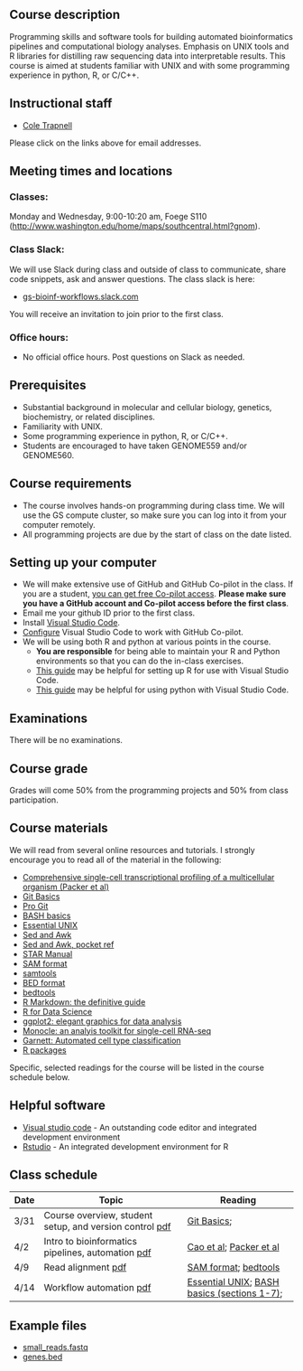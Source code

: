 <meta charset="utf-8"/>
<script type="text/x-mathjax-config">
  MathJax.Hub.Config({
    // Don't process any delimiters, only <script type="math/tex">
    // tags generated by kramdown from $$...$$ in source.
    // (Could also avoid loading tex preprocessor - only need
    // tex input jax - but not worth the trouble.)
    tex2jax: {
      inlineMath: [],
      displayMath: [],
    }
  });
</script>
<script src="https://cdnjs.cloudflare.com/ajax/libs/mathjax/2.7.0/MathJax.js?config=TeX-AMS_HTML"></script>

## Course description
Programming skills and software tools for building automated bioinformatics pipelines and computational biology analyses. Emphasis on UNIX tools and R libraries for distilling raw sequencing data into interpretable results.  This course is aimed at students familiar with UNIX and with some programming experience in python, R, or C/C++.

## Instructional staff
* [Cole Trapnell](http://cole-trapnell-lab.github.io/team/cole-trapnell/)

Please click on the links above for email addresses.

## Meeting times and locations
### Classes: 

Monday and Wednesday, 9:00-10:20 am, Foege S110 (http://www.washington.edu/home/maps/southcentral.html?gnom).

### Class Slack: 
We will use Slack during class and outside of class to communicate, share code snippets, ask and answer questions. The class slack is here:
* [gs-bioinf-workflows.slack.com](https://gs-bioinf-workflows.slack.com)

You will receive an invitation to join prior to the first class.

### Office hours: 
* No official office hours. Post questions on Slack as needed.

## Prerequisites
* Substantial background in molecular and cellular biology, genetics, biochemistry, or related disciplines.
* Familiarity with UNIX.
* Some programming experience in python, R, or C/C++. 
* Students are encouraged to have taken GENOME559 and/or GENOME560.

## Course requirements
* The course involves hands-on programming during class time. We will use the GS compute cluster, so make sure you can log into it from your computer remotely.
* All programming projects are due by the start of class on the date listed.

## Setting up your computer
* We will make extensive use of GitHub and GitHub Co-pilot in the class. If you are a student, [you can get free Co-pilot access](https://docs.github.com/en/copilot/managing-copilot/managing-copilot-as-an-individual-subscriber/managing-your-github-copilot-pro-subscription/getting-free-access-to-copilot-pro-as-a-student-teacher-or-maintainer). **Please make sure you have a GitHub account and Co-pilot access before the first class**. 
* Email me your github ID prior to the first class.
* Install [Visual Studio Code](https://code.visualstudio.com/).
* [Configure](https://code.visualstudio.com/docs/copilot/setup) Visual Studio Code to work with GitHub Co-pilot.
* We will be using both R and python at various points in the course. 
  * **You are responsible** for being able to maintain your R and Python environments so that you can do the in-class exercises. 
  * [This guide](https://www.datanovia.com/books/r-in-vscode/) may be helpful for setting up R for use with Visual Studio Code. 
  * [This guide](https://code.visualstudio.com/docs/python/python-tutorial) may be helpful for using python with Visual Studio Code.

## Examinations

There will be no examinations.

## Course grade
Grades will come 50% from the programming projects and 50% from class participation.   

## Course materials
We will read from several online resources and tutorials. I strongly encourage you to read all of the material in the following:

* [Comprehensive single-cell transcriptional profiling of a multicellular organism (Packer et al)](http://cole-trapnell-lab.github.io/papers/cao-scrnaseq-combinatorial-indexing/)
* [Git Basics](https://www.freecodecamp.org/news/learn-the-basics-of-git-in-under-10-minutes-da548267cc91/)
* [Pro Git](https://git-scm.com/book/en/v2)
* [BASH basics](https://tldp.org/HOWTO/Bash-Prog-Intro-HOWTO.html)
* [Essential UNIX](https://www.unixtutorial.org/basic-unix-commands)
* [Sed and Awk](https://learning.oreilly.com/library/view/sed-awk/1565922255/)
* [Sed and Awk, pocket ref](https://learning.oreilly.com/library/view/sed-and-awk/0596003528/)
* [STAR Manual](https://github.com/alexdobin/STAR/blob/master/doc/STARmanual.pdf)
* [SAM format](https://samtools.github.io/hts-specs/SAMv1.pdf)
* [samtools](http://www.htslib.org/doc/samtools.html)
* [BED format](http://genome.ucsc.edu/FAQ/FAQformat#format1)
* [bedtools](https://bedtools.readthedocs.io/en/latest/)
* [R Markdown: the definitive guide](https://bookdown.org/yihui/rmarkdown/)
* [R for Data Science](https://r4ds.had.co.nz/)
* [ggplot2: elegant graphics for data analysis](https://github.com/hadley/ggplot2-book)
* [Monocle: an analyis toolkit for single-cell RNA-seq](https://cole-trapnell-lab.github.io/monocle3/)
* [Garnett: Automated cell type classification](https://cole-trapnell-lab.github.io/garnett/)
* [R packages](http://r-pkgs.had.co.nz/)

Specific, selected readings for the course will be listed in the course schedule below.

## Helpful software

* [Visual studio code](https://code.visualstudio.com/) - An outstanding code editor and integrated development environment
* [Rstudio](https://rstudio.com/) - An integrated development environment for R

## Class schedule

| Date |  Topic | Reading | 
| ---- | ------------- | ----------------- | 
|  3/31   | Course overview, student setup, and version control [pdf](slides/class_1_intro.pdf) | [Git Basics](https://https://www.freecodecamp.org/news/learn-the-basics-of-git-in-under-10-minutes-da548267cc91/);  | 
|  4/2  | Intro to bioinformatics pipelines, automation [pdf](slides/class_2_vibecoding.pdf)   | [Cao et al](http://cole-trapnell-lab.github.io/papers/cao-scrnaseq-combinatorial-indexing/);  [Packer et al](https://cole-trapnell-lab.github.io/papers/packer-zhu-science/) | 
|  4/9  | Read alignment [pdf](slides/class_3_alignment.pdf)   | [SAM format](https://samtools.github.io/hts-specs/SAMv1.pdf); [bedtools](https://bedtools.readthedocs.io/en/latest/)  | 
|  4/14  | Workflow automation [pdf](slides/class_4_automation.pdf)   |  [Essential UNIX](https://www.unixtutorial.org/basic-unix-commands); [BASH basics (sections 1-7)](https://tldp.org/HOWTO/Bash-Prog-Intro-HOWTO.html);   | 

<!-- 
|   4/1   | Tools for working with tables [html](slides/class_3_tools_for_tables) | [Sed and Awk](https://learning.oreilly.com/library/view/sed-awk/1565922255/) | |
|   4/3   | NGS read alignment [html](slides/class_4_ngs_read_alignment)  | [SAM format](https://samtools.github.io/hts-specs/SAMv1.pdf); [bedtools](https://bedtools.readthedocs.io/en/latest/) | |
|   4/8  | no class, Cole at NHGRI Training Meeting | | Project 1 due | 
|   4/10   | Bespoke tools for exploratory analysis [html](slides/class_8_tools_for_sc_rna_seq) | [Monocle documentation](https://cole-trapnell-lab.github.io/monocle3/); [Garnett documentation](https://cole-trapnell-lab.github.io/garnett/) |  |
|   4/15  | Electronic lab notebooks with Markdown [html](slides/class_5_electronic_lab_notebooks);  |  [R for Data Science (Chapter 27)](https://r4ds.had.co.nz/); [R Markdown (chapter 3)](https://bookdown.org/yihui/rmarkdown/) | |
|   4/17   | Making figures [html](slides/class_6_making_figures) |  [R for Data Science (Chapter 13)](https://r4ds.had.co.nz/)  | |
|   4/22   | Tools for working with tables, part II [html](slides/class_7_tools_for_tables_part_2); Relational databases [html](slides/class_9_relational_databases)| [R for Data Science (Chapters 10, 12, and 5 )](https://r4ds.had.co.nz/);  [R for Data Science (Chapter 13)](https://r4ds.had.co.nz/)  | |
|   4/24   | R packages [html](slides/class_10_R_packages) | [R packages (Wickham)](http://r-pkgs.had.co.nz/) |  Project 2 due | | -->

## Example files

* [small_reads.fastq](example_files/small_reads.fastq)
* [genes.bed](example_files/genes.bed) 

<!-- * [qsub job script](example_files/example_qsub.sh)
* [grep & sed example 1](example_files/grep_sed_example1.txt)
* [grep & sed example 2](example_files/grep_sed_example2.txt)
* [jedi table 1](example_files/jedi_example1.txt)
* [jedi table 2](example_files/jedi_example2.txt)
* [jedi table 3](example_files/jedi_example3.txt)
* [example sci-RNA-seq read1](example_files/exampleR1.fastq)
* [example sci-RNA-seq read2](example_files/exampleR2.fastq)
-->
